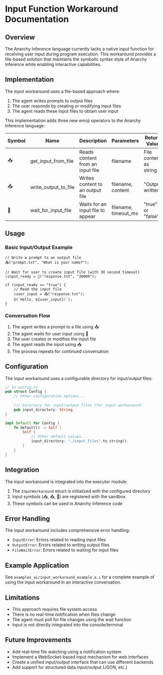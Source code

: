 # Input Function Workaround Documentation

## Overview

The Anarchy Inference language currently lacks a native input function for receiving user input during program execution. This workaround provides a file-based solution that maintains the symbolic syntax style of Anarchy Inference while enabling interactive capabilities.

## Implementation

The input workaround uses a file-based approach where:
1. The agent writes prompts to output files
2. The user responds by creating or modifying input files
3. The agent reads these input files to obtain user input

This implementation adds three new emoji operators to the Anarchy Inference language:

| Symbol | Name | Description | Parameters | Return Value |
|--------|------|-------------|------------|--------------|
| 📥 | get_input_from_file | Reads content from an input file | filename | File content as string |
| 📤 | write_output_to_file | Writes content to an output file | filename, content | "Output written" |
| 📩 | wait_for_input_file | Waits for an input file to appear | filename, timeout_ms | "true" or "false" |

## Usage

### Basic Input/Output Example

```
// Write a prompt to an output file
📤("prompt.txt", "What is your name?");

// Wait for user to create input file (with 30 second timeout)
ιinput_ready = 📩("response.txt", "30000");

if (input_ready == "true") {
    // Read the input file
    ιuser_input = 📥("response.txt");
    ⌽(`Hello, ${user_input}!`);
}
```

### Conversation Flow

1. The agent writes a prompt to a file using 📤
2. The agent waits for user input using 📩
3. The user creates or modifies the input file
4. The agent reads the input using 📥
5. The process repeats for continued conversation

## Configuration

The input workaround uses a configurable directory for input/output files:

```rust
// In config.rs
pub struct Config {
    // Other configuration options...
    
    /// Directory for input/output files (for input workaround)
    pub input_directory: String,
}

impl Default for Config {
    fn default() -> Self {
        Self {
            // Other default values...
            input_directory: "./input_files".to_string(),
        }
    }
}
```

## Integration

The input workaround is integrated into the executor module:

1. The `InputWorkaround` struct is initialized with the configured directory
2. Input symbols (📥, 📤, 📩) are registered with the sandbox
3. These symbols can be used in Anarchy Inference code

## Error Handling

The input workaround includes comprehensive error handling:

- `InputError`: Errors related to reading input files
- `OutputError`: Errors related to writing output files
- `FileWaitError`: Errors related to waiting for input files

## Example Application

See `examples_ai/input_workaround_example.a.i` for a complete example of using the input workaround in an interactive conversation.

## Limitations

- This approach requires file system access
- There is no real-time notification when files change
- The agent must poll for file changes using the wait function
- Input is not directly integrated into the console/terminal

## Future Improvements

- Add real-time file watching using a notification system
- Implement a WebSocket-based input mechanism for web interfaces
- Create a unified input/output interface that can use different backends
- Add support for structured data input/output (JSON, etc.)
